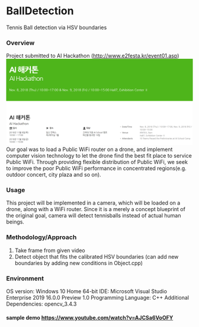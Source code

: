 # BallDetection
Tennis Ball detection via HSV boundaries
### Overview
Project submitted to AI Hackathon (http://www.e2festa.kr/event01.asp)
![AI Hackathon](./image/Capture.PNG)
Our goal was to load a Public WiFi router on a drone, and implement computer vision technology to let the drone find the best fit place to service Public WiFi. Through providing flexible distribution of Public WiFi, we seek to improve the poor Public WiFi performance in concentrated regions(e.g. outdoor concert, city plaza and so on).
### Usage
This project will be implemented in a camera, which will be loaded on a drone, along with a WiFi router.
Since it is a merely a concept blueprint of the original goal, camera will detect tennisballs instead of actual human beings.
### Methodology/Approach
1. Take frame from given video
2. Detect object that fits the calibrated HSV boundaries
(can add new boundaries by adding new conditions in Object.cpp)
### Environment
OS version: Windows 10 Home 64-bit
IDE: Microsoft Visual Studio Enterprise 2019 16.0.0 Preview 1.0
Programming Language: C++
Additional Dependencies: opencv_3.4.3

#### sample demo https://www.youtube.com/watch?v=AJCSa6VoOFY

